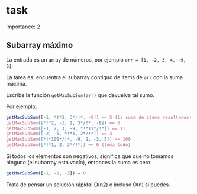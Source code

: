 # task

importance: 2

## Subarray máximo

La entrada es un array de números, por ejemplo `arr = [1, -2, 3, 4, -9, 6]`.

La tarea es: encuentra el subarray contiguo de items de `arr` con la suma máxima.

Escribe la función `getMaxSubSum(arr)` que devuelva tal sumo.

Por ejemplo:

```javascript
getMaxSubSum([-1, *!*2, 3*/!*, -9]) == 5 (la suma de items resaltados)
getMaxSubSum([*!*2, -1, 2, 3*/!*, -9]) == 6
getMaxSubSum([-1, 2, 3, -9, *!*11*/!*]) == 11
getMaxSubSum([-2, -1, *!*1, 2*/!*]) == 3
getMaxSubSum([*!*100*/!*, -9, 2, -3, 5]) == 100
getMaxSubSum([*!*1, 2, 3*/!*]) == 6 (toma todo)
```

Si todos los elementos son negativos, significa que que no tomamos ninguno \(el subarray está vacío\), entonces la suma es cero:

```javascript
getMaxSubSum([-1, -2, -3]) = 0
```

Trata de pensar un solución rápida: [O\(n2\)](https://es.wikipedia.org/wiki/Notaci%C3%B3n_de_Landau) o incluso O\(n\) si puedes.

